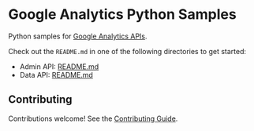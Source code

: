 # Google Analytics Python Samples

Python samples for [Google Analytics APIs][ga].

Check out the `README.md` in one of the following directories to get started:

- Admin API: [README.md](google-analytics-admin/README.md)
- Data API: [README.md](google-analytics-data/README.md)

## Contributing

Contributions welcome! See the [Contributing Guide](CONTRIBUTING.md).

[ga]: https://developers.google.com/analytics

